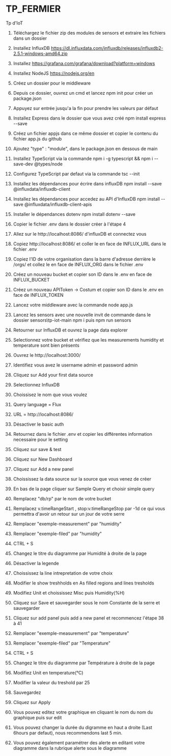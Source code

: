 # TP_FERMIER
Tp d'IoT


1. Téléchargez le fichier zip des modules de sensors et extraire les fichiers dans un dossier

2. Installez InfluxDB https://dl.influxdata.com/influxdb/releases/influxdb2-2.5.1-windows-amd64.zip

3. Installez https://grafana.com/grafana/download?platform=windows

4. Installez NodeJS https://nodejs.org/en

5. Créez un dossier pour le middleware

6. Depuis ce dossier, ouvrez un cmd et lancez npm init pour créer un package.json

7. Appuyez sur entrée jusqu'a la fin pour prendre les valeurs par défaut

8. Installez Express dans le dossier que vous avez créé npm install express --save

9. Créez un fichier appjs dans ce même dossier et copier le contenu du fichier app.js du github

10. Ajoutez "type" : "module", dans le package.json en dessous de main

11. Installez TypeScript via la commande npm i -g typescript && npm i --save-dev @types/node

12. Configurez TypeScript par defaut via la commande tsc --init

13. Installez les dépendances pour écrire dans influxDB npm install --save @influxdata/influxdb-client

14. Installez les dépendances pour accedez au API d'InfluxDB npm install --save @influxdata/influxdb-client-apis

15. Installer le dépendances dotenv npm install dotenv --save

16. Copier le fichier .env dans le dossier créer à l'étape 4

17. Allez sur le http://localhost:8086/ d'influxDB et connectez vous

18. Copiez http://localhost:8086/ et coller le en face de INFLUX_URL dans le fichier .env

19. Copiez l'ID de votre organisation dans la barre d'adresse derrière le /orgs/ et collez le en face de INFLUX_ORG dans le fichier .env

20. Créez un nouveau bucket et copier son ID dans le .env en face de INFLUX_BUCKET

21. Créez un nouveau APIToken -> Costum et copier son ID dans le .env en face de INFLUX_TOKEN

22. Lancez votre middleware avec la commande node app.js

23. Lancez les sensors avec une nouvelle invit de commande dans le dossier sensors\tp-iot-main npm i puis npm run sensors

24. Retourner sur InfluxDB et ouvrez la page data explorer

25. Selectionnez votre bucket et vérifiez que les measurements humidity et temperature sont bien présents

26. Ouvrez le http://localhost:3000/

27. Identifiez vous avez le username admin et password admin

28. Cliquez sur Add your first data source

29. Selectionnez InfluxDB

30. Choissisez le nom que vous voulez

31. Query language = Flux

32. URL = http://localhost:8086/

33. Désactiver le basic auth

34. Retournez dans le fichier .env et copier les différentes information necessaire pour le setting 

35. Cliquez sur save & test

36. Cliquez sur New Dashboard

37. Cliquez sur Add a new panel

38. Choississez la data source sur la source que vous venez de créer

39. En bas de la page cliquer sur Sample Query et choisir simple query

40. Remplacez  "db/rp" par le nom de votre bucket

41. Remplacez v.timeRangeStart , stop:v.timeRangeStop par -1d ce qui vous permettra d'avoir un retour sur un jour de votre serre

42. Remplacer "exemple-measurement" par "humidity"

43. Remplacer "exemple-filed" par "humidity"

44. CTRL + S

45. Changez le titre du diagramme par Humidité à droite de la page

46. Désactiver la legende

47. Choississez la line intrepretation de votre choix

48. Modifier le show treshholds en As filled regions and lines tresholds

49. Modifiez Unit et choississez Misc puis Humidity(%H)

50. Cliquez sur Save et sauvegarder sous le nom Constante de la serre et sauvegarder

51. Cliquez sur add panel puis add a new panel et recommencez l'étape 38 à 41

52. Remplacer "exemple-measurement" par "temperature"

53. Remplacer "exemple-filed" par "Temperature"

54. CTRL + S

55. Changez le titre du diagramme par Température à droite de la page

56. Modifiez Unit en temperature(°C)

57. Modifier la valeur du treshold par 25

58. Sauvegardez

59. Cliquez sur Apply

60. Vous pouvez editez votre graphique en cliquant le nom du nom du graphique puis sur edit

61. Vous pouvez changer la durée du digramme en haut a droite (Last 6hours par defaut), nous recommendons last 5 min.

62. Vous pouvez également paramétrer des alerte en editant votre diagramme dans la rubrique alerte sous le diagramme
